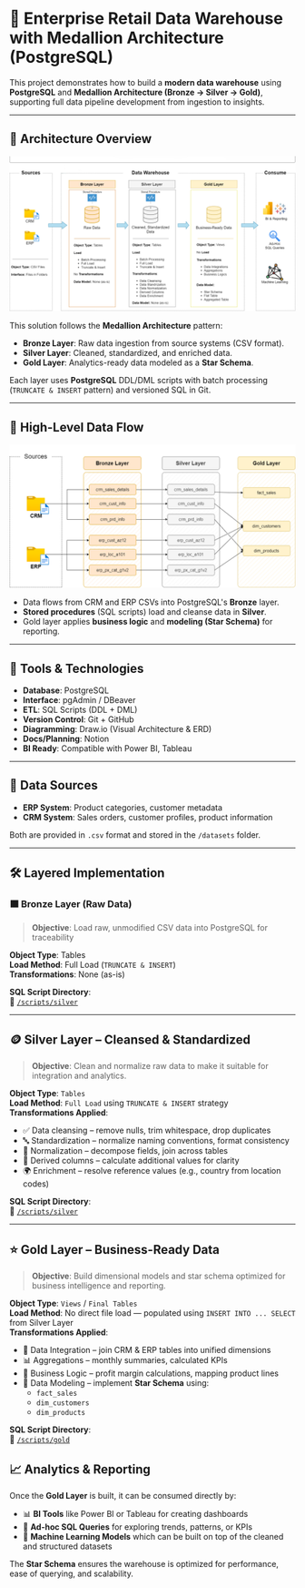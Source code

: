 

# 🏬 Enterprise Retail Data Warehouse with Medallion Architecture (PostgreSQL)
  
This project demonstrates how to build a **modern data warehouse** using **PostgreSQL** and **Medallion Architecture (Bronze → Silver → Gold)**, supporting full data pipeline development from ingestion to insights.

---

## 📐 Architecture Overview

![Architecture](https://github.com/er-ganeshgautam/Enterprise-Retail-Data-Warehouse-with-Medallion-Architecture/blob/main/docs/data_architecture.png)

This solution follows the **Medallion Architecture** pattern:

- **Bronze Layer**: Raw data ingestion from source systems (CSV format).
- **Silver Layer**: Cleaned, standardized, and enriched data.
- **Gold Layer**: Analytics-ready data modeled as a **Star Schema**.

Each layer uses **PostgreSQL** DDL/DML scripts with batch processing (`TRUNCATE & INSERT` pattern) and versioned SQL in Git.

---

## 🔁 High-Level Data Flow

![Data flow](https://github.com/er-ganeshgautam/Enterprise-Retail-Data-Warehouse-with-Medallion-Architecture/blob/main/docs/data_flow.png)

- Data flows from CRM and ERP CSVs into PostgreSQL's **Bronze** layer.
- **Stored procedures** (SQL scripts) load and cleanse data in **Silver**.
- Gold layer applies **business logic** and **modeling (Star Schema)** for reporting.

---

## 🔧 Tools & Technologies

- **Database**: PostgreSQL
- **Interface**: pgAdmin / DBeaver
- **ETL**: SQL Scripts (DDL + DML)
- **Version Control**: Git + GitHub
- **Diagramming**: Draw.io (Visual Architecture & ERD)
- **Docs/Planning**: Notion
- **BI Ready**: Compatible with Power BI, Tableau

---

## 🧩 Data Sources

- **ERP System**: Product categories, customer metadata
- **CRM System**: Sales orders, customer profiles, product information

Both are provided in `.csv` format and stored in the `/datasets` folder.

---

## 🛠️ Layered Implementation

### 🟫 Bronze Layer (Raw Data)

> **Objective**: Load raw, unmodified CSV data into PostgreSQL for traceability

**Object Type**: Tables  
**Load Method**: Full Load (`TRUNCATE & INSERT`)  
**Transformations**: None (as-is)

**SQL Script Directory**:  
🔗 [`/scripts/silver`](https://github.com/er-ganeshgautam/Enterprise-Retail-Data-Warehouse-with-Medallion-Architecture/tree/main/scripts/bronze)


---

## 🪙 Silver Layer – Cleansed & Standardized

> **Objective**: Clean and normalize raw data to make it suitable for integration and analytics.

**Object Type**: `Tables`  
**Load Method**: `Full Load` using `TRUNCATE & INSERT` strategy  
**Transformations Applied**:
- ✅ Data cleansing – remove nulls, trim whitespace, drop duplicates  
- 🔤 Standardization – normalize naming conventions, format consistency  
- 🧱 Normalization – decompose fields, join across tables  
- 🧮 Derived columns – calculate additional values for clarity  
- 🌍 Enrichment – resolve reference values (e.g., country from location codes)

**SQL Script Directory**:  
🔗 [`/scripts/silver`](https://github.com/er-ganeshgautam/Enterprise-Retail-Data-Warehouse-with-Medallion-Architecture/tree/main/scripts/silver)

---

## ⭐ Gold Layer – Business-Ready Data
 
> **Objective**: Build dimensional models and star schema optimized for business intelligence and reporting.

**Object Type**: `Views` / `Final Tables`  
**Load Method**: No direct file load — populated using `INSERT INTO ... SELECT` from Silver Layer  
**Transformations Applied**:
- 🔗 Data Integration – join CRM & ERP tables into unified dimensions  
- 📊 Aggregations – monthly summaries, calculated KPIs  
- 🧠 Business Logic – profit margin calculations, mapping product lines  
- 🧩 Data Modeling – implement **Star Schema** using:
  - `fact_sales`
  - `dim_customers`
  - `dim_products`

**SQL Script Directory**:  
🔗 [`/scripts/gold`](https://github.com/er-ganeshgautam/Enterprise-Retail-Data-Warehouse-with-Medallion-Architecture/tree/main/scripts/gold)

## 📈 Analytics & Reporting

Once the **Gold Layer** is built, it can be consumed directly by:

- 📊 **BI Tools** like Power BI or Tableau for creating dashboards
- 🧪 **Ad-hoc SQL Queries** for exploring trends, patterns, or KPIs
- 🤖 **Machine Learning Models** which can be built on top of the cleaned and structured datasets

The **Star Schema** ensures the warehouse is optimized for performance, ease of querying, and scalability.



